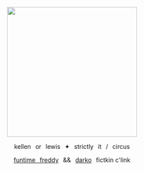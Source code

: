 <a href="https://x.com/an_icyhot/status/1560375191502327808?lang=bg">
<p align="center"> <img src="https://file.garden/aNm3Iy_COBCnNJvr/github%20banner.jpg" height="300"> </p>
</a>
<p align="center"> kellen⠀or⠀lewis⠀✦⠀strictly⠀it⠀/⠀circus </p>
<p align="center"> <a href="https://freddy-fazbears-pizza.fandom.com/wiki/Funtime_Freddy">funtime⠀freddy</a>⠀&&⠀<a href="https://dawkos-alter-egos.fandom.com/wiki/Darko">darko</a>⠀fictkin c'link
